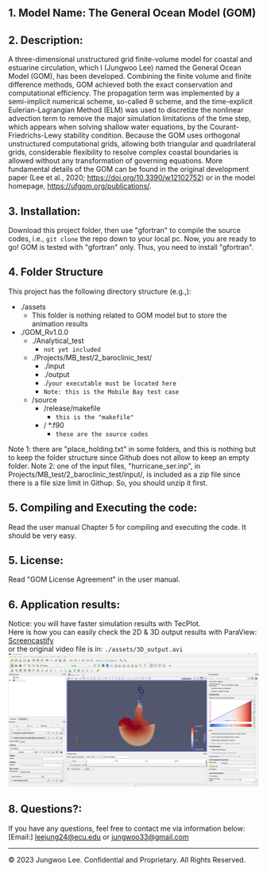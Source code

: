## 1. Model Name: The General Ocean Model (GOM)

## 2. Description: 
A three-dimensional unstructured grid finite-volume model for coastal and estuarine circulation, which I (Jungwoo Lee) named the General Ocean Model (GOM), has been developed. Combining the finite volume and finite difference methods, GOM achieved both the exact conservation and computational efficiency. The propagation term was implemented by a semi-implicit numerical scheme, so-called θ scheme, and the time-explicit Eulerian-Lagrangian Method (ELM) was used to discretize the nonlinear advection term to remove the major simulation limitations of the time step, which appears when solving shallow water equations, by the Courant-Friedrichs-Lewy stability condition. Because the GOM uses orthogonal unstructured computational grids, allowing both triangular and quadrilateral grids, considerable flexibility to resolve complex coastal boundaries is allowed without any transformation of governing equations. More fundamental details of the GOM can be found in the original development paper (Lee et al., 2020; https://doi.org/10.3390/w12102752) or in the model homepage, https://ufgom.org/publications/.

## 3. Installation:
Download this project folder, then use "gfortran" to compile the source codes, i.e., `git clone` the repo down to your local pc. Now, you are ready to go!
GOM is tested with "gfortran" only. Thus, you need to install "gfortran". 

## 4. Folder Structure
This project has the following directory structure (e.g.,):
  + ./assets
    + This folder is nothing related to GOM model but to store the animation results
  + ./GOM_Rv1.0.0
    + ./Analytical_test
      + `not yet included`
    + ./Projects/MB_test/2_baroclinic_test/
      + ./input
      + ./output
      + ./`your executable must be located here`
      + `Note: this is the Mobile Bay test case`
    + /source
      + /release/makefile
        + `this is the "makefile"`
      + / *.f90
        + `these are the source codes`

Note 1: there are "place_holding.txt" in some folders, and this is nothing but to keep the folder structure since Github does not allow to keep an empty folder.
Note 2: one of the input files, "hurricane_ser.inp", in Projects/MB_test/2_baroclinic_test/input/, is included as a zip file since there is a file size limit in Githup. So, you should unzip it first.
        
## 5. Compiling and Executing the code:
Read the user manual Chapter 5 for compiling and executing the code. It should be very easy.

## 5. License:
Read "GOM License Agreement" in the user manual.

## 6. Application results:
Notice: you will have faster simulation results with TecPlot.<br>
Here is how you can easily check the 2D & 3D output results with ParaView: [Screencastify](https://drive.google.com/file/d/1x3sdVGrJh_wmawIfCdjk8IdT4dNxBq2B/view)<br>
or the original video file is in: `./assets/3D_output.avi`<br>
[![A video thumbnail shows the command-line employee management application with a play button overlaying the view.](./assets/3D_output.png)](https://drive.google.com/file/d/1x3sdVGrJh_wmawIfCdjk8IdT4dNxBq2B/view)<br>


## 8. Questions?:
If you have any questions, feel free to contact me via information below:<br>
[Email:] leejung24@ecu.edu or jungwoo33@gmail.com

- - -
© 2023 Jungwoo Lee. Confidential and Proprietary. All Rights Reserved.
